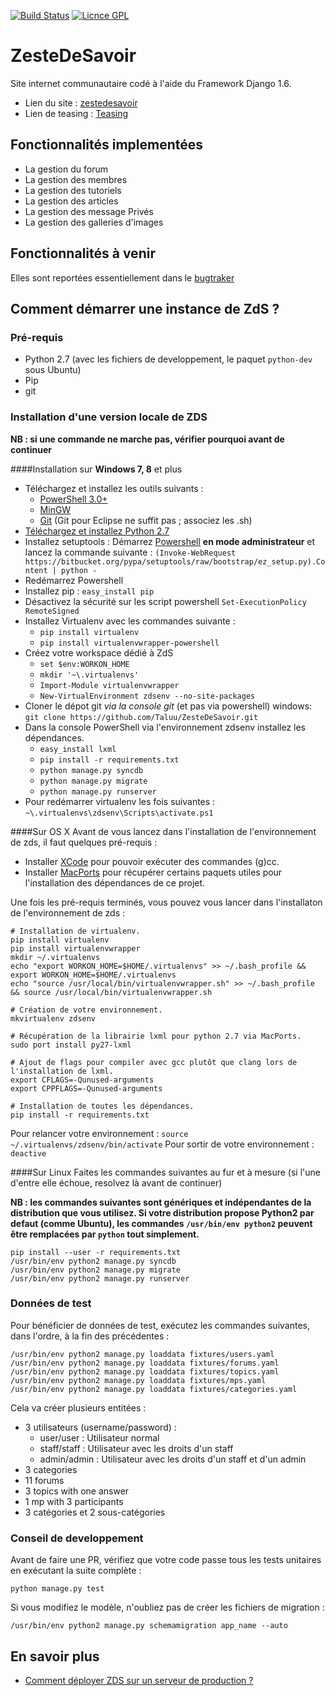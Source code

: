 [![Build Status](https://magnum.travis-ci.com/Taluu/ZesteDeSavoir.png?token=Cu35XY4F6RcYoPgjjcbA)](https://magnum.travis-ci.com/Taluu/ZesteDeSavoir)
[![Licnce GPL](http://img.shields.io/badge/license-GPL-yellow.svg)](http://www.gnu.org/licenses/quick-guide-gplv3.fr.html)

ZesteDeSavoir
=============
Site internet communautaire codé à l'aide du Framework Django 1.6.

* Lien du site : [zestedesavoir](http://www.zestedesavoir.com)
* Lien de teasing : [Teasing](http://zestedesavoir.com/teasing/)

Fonctionnalités implementées
----------------------------

- La gestion du forum
- La gestion des membres
- La gestion des tutoriels
- La gestion des articles
- La gestion des message Privés
- La gestion des galleries d'images

Fonctionnalités à venir
-----------------------
Elles sont reportées essentiellement dans le [bugtraker](https://github.com/Taluu/ZesteDeSavoir/issues?state=open)

Comment démarrer une instance de ZdS ?
--------------------------------------
### Pré-requis
- Python 2.7 (avec les fichiers de developpement, le paquet `python-dev` sous Ubuntu)
- Pip
- git

### Installation d'une version locale de ZDS

**NB : si une commande ne marche pas, vérifier pourquoi avant de continuer**

####Installation sur **Windows 7, 8** et plus

- Téléchargez et installez les outils suivants :
    - [PowerShell 3.0+](http://www.microsoft.com/fr-fr/download/details.aspx?id=40855)
    - [MinGW](http://sourceforge.net/projects/mingw/files/latest/download)
    - [Git](http://git-scm.com/download/win) (Git pour Eclipse ne suffit pas ; associez les .sh)
- [Téléchargez et installez Python 2.7](https://www.python.org/ftp/python/2.7.5/python-2.7.5.msi)
- Installez setuptools : Démarrez [Powershell](http://fr.wikipedia.org/wiki/Windows_PowerShell) **en mode administrateur** et lancez la commande suivante : `(Invoke-WebRequest https://bitbucket.org/pypa/setuptools/raw/bootstrap/ez_setup.py).Content | python -`
- Redémarrez Powershell
- Installez pip : `easy_install pip`
- Désactivez la sécurité sur les script powershell `Set-ExecutionPolicy RemoteSigned`
- Installez Virtualenv avec les commandes suivante : 
    - `pip install virtualenv`
    - `pip install virtualenvwrapper-powershell`
- Créez votre workspace dédié à ZdS
    - `set $env:WORKON_HOME`
    - `mkdir '~\.virtualenvs'`
    - `Import-Module virtualenvwrapper`
    - `New-VirtualEnvironment zdsenv --no-site-packages`
- Cloner le dépot git *via la console git* (et pas via powershell) windows: `git clone https://github.com/Taluu/ZesteDeSavoir.git`
- Dans la console PowerShell via l'environnement zdsenv installez les dépendances.
    - `easy_install lxml`
    - `pip install -r requirements.txt`
    - `python manage.py syncdb`
    - `python manage.py migrate`
    - `python manage.py runserver`
- Pour redémarrer virtualenv les fois suivantes : `~\.virtualenvs\zdsenv\Scripts\activate.ps1` 

####Sur OS X
Avant de vous lancez dans l'installation de l'environnement de zds, il faut quelques pré-requis :
* Installer [XCode](https://itunes.apple.com/us/app/xcode/id497799835?ls=1&mt=12) pour pouvoir exécuter des commandes (g)cc.
* Installer [MacPorts](http://www.macports.org/) pour récupérer certains paquets utiles pour l'installation des dépendances de ce projet.

Une fois les pré-requis terminés, vous pouvez vous lancer dans l'installaton de l'environnement de zds :
```
# Installation de virtualenv.
pip install virtualenv
pip install virtualenvwrapper
mkdir ~/.virtualenvs
echo "export WORKON_HOME=$HOME/.virtualenvs" >> ~/.bash_profile && export WORKON_HOME=$HOME/.virtualenvs
echo "source /usr/local/bin/virtualenvwrapper.sh" >> ~/.bash_profile && source /usr/local/bin/virtualenvwrapper.sh

# Création de votre environnement.
mkvirtualenv zdsenv

# Récupération de la librairie lxml pour python 2.7 via MacPorts.
sudo port install py27-lxml

# Ajout de flags pour compiler avec gcc plutôt que clang lors de l'installation de lxml.
export CFLAGS=-Qunused-arguments
export CPPFLAGS=-Qunused-arguments

# Installation de toutes les dépendances.
pip install -r requirements.txt
```

Pour relancer votre environnement : `source ~/.virtualenvs/zdsenv/bin/activate`
Pour sortir de votre environnement : `deactive`

####Sur Linux
Faites les commandes suivantes au fur et à mesure (si l'une d'entre elle échoue, resolvez là avant de continuer)

**NB : les commandes suivantes sont génériques et indépendantes de la distribution que vous utilisez. Si votre distribution propose Python2 par defaut (comme Ubuntu), les commandes `/usr/bin/env python2` peuvent être remplacées par `python` tout simplement.**

```console
pip install --user -r requirements.txt
/usr/bin/env python2 manage.py syncdb
/usr/bin/env python2 manage.py migrate
/usr/bin/env python2 manage.py runserver
```


### Données de test
Pour bénéficier de données de test, exécutez les commandes suivantes, dans l'ordre, à la fin des précédentes :

```console
/usr/bin/env python2 manage.py loaddata fixtures/users.yaml
/usr/bin/env python2 manage.py loaddata fixtures/forums.yaml
/usr/bin/env python2 manage.py loaddata fixtures/topics.yaml
/usr/bin/env python2 manage.py loaddata fixtures/mps.yaml
/usr/bin/env python2 manage.py loaddata fixtures/categories.yaml
```

Cela va créer plusieurs entitées :

* 3 utilisateurs (username/password) :
	* user/user : Utilisateur normal
	* staff/staff : Utilisateur avec les droits d'un staff
	* admin/admin : Utilisateur avec les droits d'un staff et d'un admin
* 3 categories
* 11 forums
* 3 topics with one answer
* 1 mp with 3 participants
* 3 catégories et 2 sous-catégories

### Conseil de developpement

Avant de faire une PR, vérifiez que votre code passe tous les tests unitaires en exécutant la suite complète :

```console
python manage.py test
```

Si vous modifiez le modèle, n'oubliez pas de créer les fichiers de migration :

```console
/usr/bin/env python2 manage.py schemamigration app_name --auto
```

En savoir plus
--------------
- [Comment déployer ZDS sur un serveur de production ?](https://github.com/Taluu/ZesteDeSavoir/blob/dev/doc/deploy.md)
